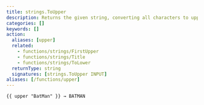 ```yaml
---
title: strings.ToUpper
description: Returns the given string, converting all characters to uppercase.
categories: []
keywords: []
action:
  aliases: [upper]
  related:
    - functions/strings/FirstUpper
    - functions/strings/Title
    - functions/strings/ToLower
  returnType: string
  signatures: [strings.ToUpper INPUT]
aliases: [/functions/upper]
---
```


```go-html-template
{{ upper "BatMan" }} → BATMAN
```
